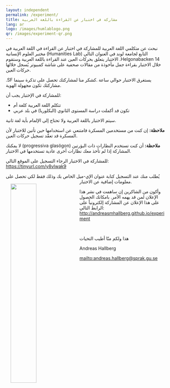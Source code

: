 ```yaml
---
layout: independent
permalink: /experiment/
title: مشاركة في اختبار عن القراءة باللغة العربية
lang: ar
logo: /images/humlablogo.png
qr: /images/experiment-qr.png
---
```


نبحث عن متكلمي اللغة العربية للمشاركة في اختبار عن القراءة في اللغة العربية في مختبر العلوم الإنسانية (Humanities&nbsp;Lab) التابع لجامعة لوند في العنوان التالي <span dir="ltr">Helgonabacken&nbsp;14</span>. الاختبار يتعلق بحركات العين عند القراءة باللغة العربية وستقوم خلال الاختبار بقراءة جمل مأخوذة من مقالات صحفية على شاشة كمبيوتر يُسجل خلالها حركات العين.

يستغرق الاختبار حوالي ساعة .كشكر منا لمشاركتك تحصل على تذكرة سينما&nbsp;<span dir='ltr'>SF</span>. مشاركتك تكون مجهولة الهوية.

للمشاركة في الإختبار يجب أن:

- تتكلم اللغة العربية كلغة أم
- تكون قد أكملت دراسة المستوى الثانوي (البكلوريا) في بلد عربي

سيتم الاختبار باللغة العربية ولا تحتاج إلى الإلمام بأية لغة ثانية.

**ملاحظة:** إن كنت من مستخدمين المسكرة فامتنعي عن استخدامها حين تأتين للاختبار لأن المسكرة قد تعقّد تسجيل حركات العين.

**ملاحظة:** أن كنت تستخدم النظارات ذات البؤرتين <span dir="ltr">(progressiva&nbsp;glasögon)</span> لا يمكنك المشاركة إذا لم تأخذ معك نظارات أخرى عادية تستخدمها في الاختبار.

للمشاركة في الاختبار الرجاء التسجيل على الموقع التالي: <https://tinyurl.com/y8vlwak9>


يُطلب منك عند التسجيل كتابة عنوان الإي-ميل الخاص بك وذلك فقط لكي تحصل على معلومات إضافية عن الاختبار.
<img src="{{ page.qr }}" style="width:40%; float: left; padding: 15px">

وأكون من الشاكرين إن ساهمت في نشر هذا الإعلان لمن قد يهمه الأمر. بامكانك الحصول على هذا الإعلان عن المشاركة  إلكترونياً على الرابط التالي: <http://andreasmhallberg.github.io/experiment>


&nbsp;


هذا ولكم منّا أطيب التحيات 


Andreas Hallberg

<mailto:andreas.hallberg@sprak.gu.se>

